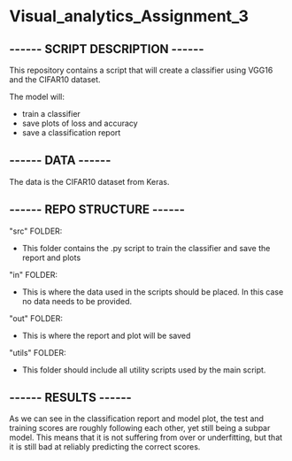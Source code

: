 # Visual_analytics_Assignment_3
## ------ SCRIPT DESCRIPTION ------
This repository contains a script that will create a classifier using VGG16 and the CIFAR10 dataset.

The model will:
- train a classifier
- save plots of loss and accuracy
- save a classification report

## ------ DATA ------
The data is the CIFAR10 dataset from Keras.

## ------ REPO STRUCTURE ------
"src" FOLDER:
- This folder contains the .py script to train the classifier and save the report and plots

"in" FOLDER:
- This is where the data used in the scripts should be placed. In this case no data needs to be provided.

"out" FOLDER:
- This is where the report and plot will be saved

"utils" FOLDER:
- This folder should include all utility scripts used by the main script.

## ------ RESULTS ------
As we can see in the classification report and model plot, the test and training scores are roughly following each other, yet still being a subpar model. This means that it is not suffering from over or underfitting, but that it is still bad at reliably predicting the correct scores. 
